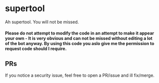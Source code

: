 # supertool
Ah supertool. You will not be missed.

#### Please do __not__ attempt to modify the code in an attempt to make it appear your own - It is very obvious and can not be missed without editing a lot of the bot anyway. By using this code you aslo give me the permission to request code should I require.

## PRs
If you notice a security issue, feel free to open a PR/issue and ill fix/merge. 
